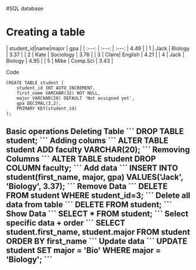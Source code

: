 #SQL database

<h1>Creating a table</h1>

| student_id|name|major | gpa  |
| :---: | :---: | :---: | 4.49 |
| 1 | Jack  | Biology   | 3.37 |
| 2 | Kate  | Sociology | 3.76 |
| 3 | Claire| English   | 4.21 |
| 4 | Jack  | Biology   | 4.95 |
| 5 | Mike  | Comp.Sci  | 3.43 |

Code
```
CREATE TABLE student (
    student_id INT AUTO_INCREMENT,
    first_name VARCHAR(32) NOT NULL,
    major VARCHAR(20) DEFAULT 'Not assigned yet',
    gpa DECIMAL(3,2),
    PRIMARY KEY(student_id)
);
```

<h2> Basic operations
Deleting Table
```
DROP TABLE student;
```
Adding colums 
```
ALTER TABLE student ADD faculty VARCHAR(20);
```
Removing Columns 
```
ALTER TABLE student DROP COLUMN faculty;
```
Add data
```
INSERT INTO student(first_name, major, gpa) VALUES('Jack', 'Biology', 3.37);
```
Remove Data
```
DELETE FROM student WHERE student_id=3;
```
Delete all data from table
```
DELETE FROM student;
```
Show Data
```
SELECT * FROM student;
```
Select specific data + order
```
SELECT student.first_name, student.major
FROM student
ORDER BY first_name
```
Update data
```
UPDATE student
SET major = 'Bio'
WHERE major = 'Biology';
```